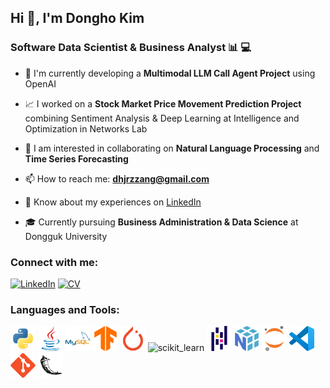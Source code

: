 ## Hi 👋, I'm Dongho Kim

### Software Data Scientist & Business Analyst 📊 💻

- 🔬 I'm currently developing a **Multimodal LLM Call Agent Project** using OpenAI
  
- 📈 I worked on a **Stock Market Price Movement Prediction Project** combining Sentiment Analysis & Deep Learning at Intelligence and Optimization in Networks Lab

- 👥 I am interested in collaborating on **Natural Language Processing** and **Time Series Forecasting**

- 📫 How to reach me: **dhjrzzang@gmail.com**

- 📄 Know about my experiences on [LinkedIn](https://www.linkedin.com/in/dongho-evan-kim)

- 🎓 Currently pursuing **Business Administration & Data Science** at Dongguk University

### Connect with me:
[![LinkedIn](https://img.shields.io/badge/LinkedIn-0077B5?style=for-the-badge&logo=linkedin&logoColor=white)](https://www.linkedin.com/in/dongho-evan-kim)
[![CV](https://img.shields.io/badge/CV-Download-blue?style=for-the-badge&logo=adobe-acrobat-reader)](./Dongho_Kim_CV.pdf)
### Languages and Tools:

<!-- Programming Languages -->
<p align="left">
<img src="https://raw.githubusercontent.com/devicons/devicon/master/icons/python/python-original.svg" alt="python" width="40" height="40"/>
<img src="https://raw.githubusercontent.com/devicons/devicon/master/icons/java/java-original.svg" alt="java" width="40" height="40"/>
<img src="https://raw.githubusercontent.com/devicons/devicon/master/icons/mysql/mysql-original-wordmark.svg" alt="mysql" width="40" height="40"/>

<!-- ML/DL Frameworks -->
<img src="https://raw.githubusercontent.com/devicons/devicon/master/icons/tensorflow/tensorflow-original.svg" alt="tensorflow" width="40" height="40"/>
<img src="https://raw.githubusercontent.com/devicons/devicon/master/icons/pytorch/pytorch-original.svg" alt="pytorch" width="40" height="40"/>
<img src="https://upload.wikimedia.org/wikipedia/commons/0/05/Scikit_learn_logo_small.svg" alt="scikit_learn" width="40" height="40"/>

<!-- Data Science Tools -->
<img src="https://raw.githubusercontent.com/devicons/devicon/master/icons/pandas/pandas-original.svg" alt="pandas" width="40" height="40"/>
<img src="https://raw.githubusercontent.com/devicons/devicon/master/icons/numpy/numpy-original.svg" alt="numpy" width="40" height="40"/>
<img src="https://raw.githubusercontent.com/devicons/devicon/master/icons/jupyter/jupyter-original.svg" alt="jupyter" width="40" height="40"/>

<!-- Development Tools -->
<img src="https://raw.githubusercontent.com/devicons/devicon/master/icons/vscode/vscode-original.svg" alt="vscode" width="40" height="40"/>
<img src="https://raw.githubusercontent.com/devicons/devicon/master/icons/git/git-original.svg" alt="git" width="40" height="40"/>
<img src="https://raw.githubusercontent.com/devicons/devicon/master/icons/flask/flask-original.svg" alt="flask" width="40" height="40"/>
</p>
